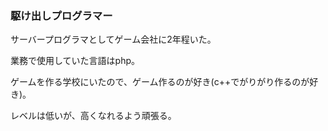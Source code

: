### 駆け出しプログラマー

サーバープログラマとしてゲーム会社に2年程いた。

業務で使用していた言語はphp。

ゲームを作る学校にいたので、ゲーム作るのが好き(c++でがりがり作るのが好き)。

レベルは低いが、高くなれるよう頑張る。

